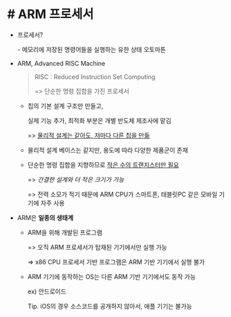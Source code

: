 # \# ARM 프로세서



- 프로세서?

  \- 메모리에 저장된 명령어들을 실행하는 유한 상태 오토마톤



- ARM, Advanced RISC Machine

  > RISC : Reduced Instruction Set Computing
  >
  > => 단순한 명령 집합을 가진 프로세서

  - 칩의 기본 설계 구조만 만들고,

    실제 기능 추가, 최적화 부분은 개별 반도체 제조사에 맡김

    => <u>물리적 설계는 같아도, 저마다 다른 칩을 만듦</u>

  - 물리적 설계 베이스는 같지만, 용도에 따라 다양한 제품군이 존재

  - 단순한 명령 집합을 지향하므로 <u>적은 수의 트랜지스터만 필요</u>

    => *간결한 설계와 더 작은 크기가 가능*

    => 전력 소모가 적기 때문에 ARM CPU가 스마트폰, 태블릿PC 같은 모바일 기기에 자주 사용



- ARM은 **일종의 생태계**

  - ARM을 위해 개발된 프로그램

    => 오직 ARM 프로세서가 탑재된 기기에서만 실행 가능

    => x86 CPU 프로세서 기반 프로그램은 ARM 기반 기기에서 실행 불가

  - ARM 기기에 동작하는 OS는 다른 ARM 기반 기기에서도 동작 가능

    ex) 안드로이드

    Tip. iOS의 경우 소스코드를 공개하지 않아서, 애플 기기는 불가능